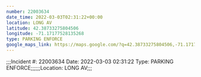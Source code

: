 ```yaml
---
number: 22003634
date_time: 2022-03-03T02:31:22+00:00
location: LONG AV
latitude: 42.38733275804506
longitude: -71.17177528135268
type: PARKING ENFORCE
google_maps_link: https://maps.google.com/?q=42.38733275804506,-71.17177528135268
---
```


;;;Incident #: 22003634  Date: 2022-03-03 02:31:22   Type: PARKING ENFORCE;;;;;;Location: LONG AV;;;
